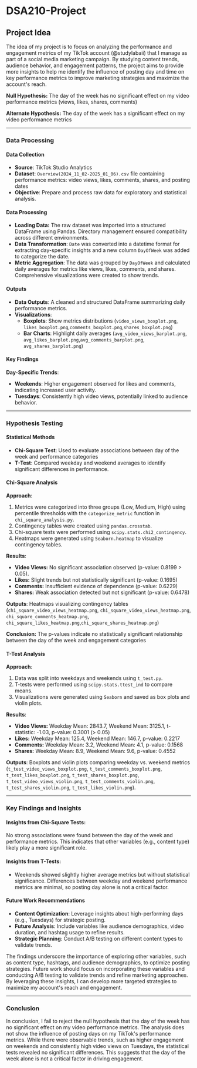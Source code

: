 # DSA210-Project


## Project Idea

The idea of my project is to focus on analyzing the performance and engagement metrics of my TikTok account (@studylabaii) that I manage as part of a social media marketing campaign. By studying content trends, audience behavior, and engagement patterns, the project aims to provide more insights to help me identify the influence of posting day and time on key performance metrics to improve marketing strategies and maximize the account's reach.

**Null Hypothesis:** The day of the week has no significant effect on my video performance metrics (views, likes, shares, comments)

**Alternate Hypothesis:** The day of the week has a significant effect on my video performance metrics

---

### **Data Processing**

#### **Data Collection**
- **Source**: TikTok Studio Analytics  
- **Dataset**: `Overview(2024_11_02-2025_01_06).csv` file containing performance metrics: video views, likes, comments, shares, and posting dates  
- **Objective**: Prepare and process raw data for exploratory and statistical analysis.

#### **Data Processing**
- **Loading Data:** The raw dataset was imported into a structured DataFrame using Pandas. Directory management ensured compatibility across different environments.   
- **Data Transformation**: `Date` was converted into a datetime format for extracting day-specific insights and a new column `DayOfWeek` was added to categorize the date.   
- **Metric Aggregation**: The data was grouped by `DayOfWeek` and calculated daily averages for metrics like views, likes, comments, and shares. Comprehensive visualizations were created to show trends.

#### **Outputs**
- **Data Outputs**: A cleaned and structured DataFrame summarizing daily performance metrics.  
- **Visualizations**:
   - **Boxplots**: Show metrics distributions (`video_views_boxplot.png`, `likes_boxplot.png`,`comments_boxplot.png`,`shares_boxplot.png`)  
   - **Bar Charts**: Highlight daily averages (`avg_video_views_barplot.png`, `avg_likes_barplot.png`,`avg_comments_barplot.png`, `avg_shares_barplot.png`)

#### **Key Findings**  
**Day-Specific Trends**:
   - **Weekends**: Higher engagement observed for likes and comments, indicating increased user activity.
   - **Tuesdays**: Consistently high video views, potentially linked to audience behavior.

---

### **Hypothesis Testing**

#### **Statistical Methods**
- **Chi-Square Test**: Used to evaluate associations between day of the week and performance categories
- **T-Test**: Compared weekday and weekend averages to identify significant differences in performance.

#### **Chi-Square Analysis**
**Approach**:
  1. Metrics were categorized into three groups (Low, Medium, High) using percentile thresholds with the `categorize_metric` function in `chi_square_analysis.py`.
  2. Contingency tables were created using `pandas.crosstab`.
  3. Chi-square tests were performed using `scipy.stats.chi2_contingency`.
  4. Heatmaps were generated using `Seaborn.heatmap` to visualize contingency tables.

**Results**:
   - **Video Views:** No significant association observed (p-value: 0.8199 > 0.05).
   - **Likes:** Slight trends but not statistically significant (p-value: 0.1695)
   - **Comments:** Insufficient evidence of dependence (p-value: 0.6229)
   - **Shares:** Weak association detected but not significant (p-value: 0.6478)
  
**Outputs**: Heatmaps visualizing contingency tables (`chi_square_video_views_heatmap.png`, `chi_square_video_views_heatmap.png`, `chi_square_comments_heatmap.png`, `chi_square_likes_heatmap.png`,`chi_square_shares_heatmap.png`)

**Conclusion:** The p-values indicate no statistically significant relationship between the day of the week and engagement categories

#### **T-Test Analysis**  
**Approach**:
  1. Data was split into weekdays and weekends using `t_test.py`.
  2. T-tests were performed using `scipy.stats.ttest_ind` to compare means.
  3. Visualizations were generated using `Seaborn` and saved as box plots and violin plots.

**Results**:
   - **Video Views:** Weekday Mean: 2843.7, Weekend Mean: 3125.1, t-statistic: -1.03, p-value: 0.3001 (> 0.05)
   - **Likes:** Weekday Mean: 125.4, Weekend Mean: 146.7, p-value: 0.2217
   - **Comments:** Weekday Mean: 3.2, Weekend Mean: 4.1, p-value: 0.1568
   - **Shares:** Weekday Mean: 8.9, Weekend Mean: 9.6, p-value: 0.4552

**Outputs**: Boxplots and violin plots comparing weekday vs. weekend metrics (`t_test_video_views_boxplot.png`, `t_test_comments_boxplot.png`, `t_test_likes_boxplot.png`, `t_test_shares_boxplot.png`, `t_test_video_views_violin.png`, `t_test_comments_violin.png`, `t_test_shares_violin.png`, `t_test_likes_violin.png`).

---

### **Key Findings and Insights**

#### **Insights from Chi-Square Tests:**  
No strong associations were found between the day of the week and performance metrics. This indicates that other variables (e.g., content type) likely play a more significant role.

#### **Insights from T-Tests:**
- Weekends showed slightly higher average metrics but without statistical significance. Differences between weekday and weekend performance metrics are minimal, so posting day alone is not a critical factor.

#### **Future Work Recommendations**   
- **Content Optimization**: Leverage insights about high-performing days (e.g., Tuesdays) for strategic posting.
- **Future Analysis**: Include variables like audience demographics, video duration, and hashtag usage to refine results.
- **Strategic Planning**: Conduct A/B testing on different content types to validate trends.

The findings underscore the importance of exploring other variables, such as content type, hashtags, and audience demographics, to optimize posting strategies. Future work should focus on incorporating these variables and conducting A/B testing to validate trends and refine marketing approaches. By leveraging these insights, I can develop more targeted strategies to maximize my account's reach and engagement.

---

### **Conclusion**  
In conclusion, I fail to reject the null hypothesis that the day of the week has no significant effect on my video performance metrics. The analysis does not show the influence of posting days on my TikTok's performance metrics. While there were observable trends, such as higher engagement on weekends and consistently high video views on Tuesdays, the statistical tests revealed no significant differences. This suggests that the day of the week alone is not a critical factor in driving engagement.
